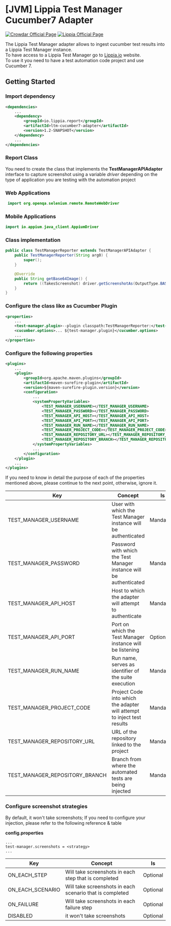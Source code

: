 # [JVM] Lippia Test Manager Cucumber7 Adapter
[![Crowdar Official Page](https://img.shields.io/badge/crowdar-official%20page-brightgreen)](https://crowdar.com.ar/)
[![Lippia Official Page](https://img.shields.io/badge/lippia-official%20page-brightgreen)](https://www.lippia.io/)

 The Lippia Test Manager adapter allows to ingest cucumber test results into a Lippia Test Manager instance.  
 To have access to a Lippia Test Manager go to [Lippia.io](https://lippia.io/) website.  
 To use it you need to have a test automation code project and use Cucumber 7. 

## Getting Started

### Import dependency
```xml
<dependencies>
    ...
    <dependency>
        <groupId>io.lippia.report</groupId>
        <artifactId>ltm-cucumber7-adapter</artifactId>
        <version>1.2-SNAPSHOT</version>
    </dependency>
    ...
</dependencies>
```

### Report Class
You need to create the class that implements the **TestManagerAPIAdapter** interface to capture screenshot using a variable *driver*  depending on the type of application you are testing with the automation project

### Web Applications 
```java
 import org.openqa.selenium.remote.RemoteWebDriver
```

### Mobile Applications 
```java
import io.appium.java_client.AppiumDriver 
```

### Class implementation

```java
public class TestManagerReporter extends TestManagerAPIAdapter {
    public TestManagerReporter(String arg0) {
        super();
    }

    @Override
    public String getBase64Image() {
        return ((TakesScreenshot) driver.getScreenshotAs(OutputType.BASE64);
    }
}
```

### Configure the class like as Cucumber Plugin
```xml
<properties>
    ...
    <test-manager.plugin>--plugin classpath:TestManagerReporter:</test-manager.plugin>
    <cucumber.options>... ${test-manager.plugin}</cucumber.options>
    ...
</properties>
```

### Configure the following properties 
```xml
<plugins>
    ...
    <plugin>
        <groupId>org.apache.maven.plugins</groupId>
        <artifactId>maven-surefire-plugin</artifactId>
        <version>${maven-surefire-plugin.version}</version>
        <configuration>
            ...
            <systemPropertyVariables>
                <TEST_MANAGER_USERNAME></TEST_MANAGER_USERNAME>
                <TEST_MANAGER_PASSWORD></TEST_MANAGER_PASSWORD>
                <TEST_MANAGER_API_HOST></TEST_MANAGER_API_HOST>
                <TEST_MANAGER_API_PORT></TEST_MANAGER_API_PORT>
                <TEST_MANAGER_RUN_NAME></TEST_MANAGER_RUN_NAME>
                <TEST_MANAGER_PROJECT_CODE></TEST_MANAGER_PROJECT_CODE>
                <TEST_MANAGER_REPOSITORY_URL></TEST_MANAGER_REPOSITORY_URL>
                <TEST_MANAGER_REPOSITORY_BRANCH></TEST_MANAGER_REPOSITORY_BRANCH>
            </systemPropertyVariables>
            ...
        </configuration>
    </plugin>
    ...
</plugins>
```
If you need to know in detail the purpose of each of the properties mentioned above, please continue to the next point, otherwise, ignore it.

| Key                            | Concept                                                                 | Is         |
|--------------------------------|-------------------------------------------------------------------------|------------|
| TEST_MANAGER_USERNAME          | User with which the Test Manager instance will be authenticated         | Mandatory  |
| TEST_MANAGER_PASSWORD          | Password with which the Test Manager instance will be authenticated     | Mandatory  |
| TEST_MANAGER_API_HOST          | Host to which the adapter will attempt to authenticate                  | Mandatory  |
| TEST_MANAGER_API_PORT          | Port on which the Test Manager instance will be listening               | Optional   |
| TEST_MANAGER_RUN_NAME          | Run name, serves as identifier of the suite execution                   | Mandatory  |
| TEST_MANAGER_PROJECT_CODE      | Project Code into which the adapter will attempt to inject test results | Mandatory  |
| TEST_MANAGER_REPOSITORY_URL    | URL of the repository linked to the project                             | Mandatory  |
| TEST_MANAGER_REPOSITORY_BRANCH | Branch from where the automated tests are being injected                | Mandatory  |

### Configure screenshot strategies
By default, it won't take screenshots; If you need to configure your injection, please refer to the following reference & table

**config.properties**
```properties
...
test-manager.screenshots = <strategy>
...
```

| Key              | Concept                                                   | Is        |
|------------------|-----------------------------------------------------------|-----------|
| ON_EACH_STEP     | Will take screenshots in each step that is completed      | Optional  |
| ON_EACH_SCENARIO | Will take screenshots in each scenario that is completed  | Optional  |
| ON_FAILURE       | Will take screenshots in each failure step                | Optional  |
| DISABLED         | it won't take screenshots                                 | Optional  |

